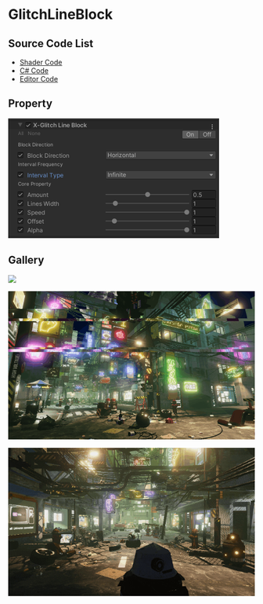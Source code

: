 
# GlitchLineBlock

## Source Code List
- [Shader Code](Shader/GlitchLineBlock.shader)
- [C# Code](GlitchLineBlock.cs)
- [Editor Code](Editor/GlitchLineBlockEditor.cs)


## Property
![](https://raw.githubusercontent.com/QianMo/X-PostProcessing-Gallery/master/Media/Glitch/GlitchLineBlock/GlitchLineBlock.png)

## Gallery

![](https://raw.githubusercontent.com/QianMo/X-PostProcessing-Gallery/master/Media/Glitch/GlitchLineBlock/GlitchLineBlock-2.gif)

![](https://raw.githubusercontent.com/QianMo/X-PostProcessing-Gallery/master/Media/Glitch/GlitchLineBlock/GlitchLineBlock-3.gif)

![](https://raw.githubusercontent.com/QianMo/X-PostProcessing-Gallery/master/Media/Glitch/GlitchLineBlock/GlitchLineBlock.gif)
